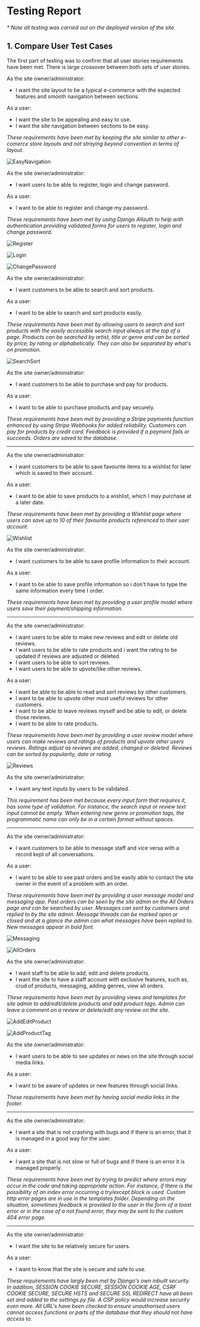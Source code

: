 # Testing Report

_* Note all testing was carried out on the deployed version of the site._

## 1. Compare User Test Cases

The first part of testing was to confirm that all user stories requirements have been met. There is large crossover between both sets of user stories.

As the site owner/administrator:

- I want the site layout to be a typical e-commerce with the expected features and smooth navigation between sections.

As a user:

- I want the site to be appealing and easy to use.
- I want the site navigation between sections to be easy.

_These requirements have been met by keeping the site similar to other e-comerce store layouts and not straying beyond convention in terms of layout._

![EasyNavigation][1]

[1]: ../documentation/images_for_readme/easy-nav.jpg "Easy Navigation"

As the site owner/administrator:

- I want users to be able to register, login and change password.

As a user:

- I want to be able to register and change my password.

_These requirements have been met by using Django Allauth to help with authentication providing validated forms for users to register, login and change password._

![Register][2]

[2]: ../documentation/images_for_readme/register.jpg "Register"

![Login][3]

[3]: ../documentation/images_for_readme/login.jpg "Login"

![ChangePassword][4]

[4]: ../documentation/images_for_readme/change-password.jpg "Change Password"

As the site owner/administrator:

- I want customers to be able to search and sort products.

As a user:

- I want to be able to search and sort products easily.

_These requirements have been met by allowing users to search and sort products with the easily accessible search input always at the top of a page. Products can be searched by artist, title or genre and can be sorted by price, by rating or alphabetically. They can also be separated by what's on promotion._

![SearchSort][5]

[5]: ../documentation/images_for_readme/search-sort.jpg "Search and Sort"

As the site owner/administrator:

- I want customers to be able to purchase and pay for products.

As a user:

- I want to be able to purchase products and pay securely.

_These requirements have been met by providing a Stripe payments function enhanced by using Stripe Webhooks for added reliability. Customers can pay for products by credit card. Feedback is provided if a payment fails or succeeds. Orders are saved to the database._

---

As the site owner/administrator:

- I want customers to be able to save favourite items to a wishlist for later which is saved to their account.

As a user:

- I want to be able to save products to a wishlist, which I may purchase at a later date.

_These requirements have been met by providing a Wishlist page where users can save up to 10 of their favourite products referenced to their user account._

![Wishlist][6]

[6]: ../documentation/images_for_readme/wishlist.jpg "Wishlist Page"

As the site owner/administrator:

- I want customers to be able to save profile information to their account.

As a user:

- I want to be able to save profile information so i don't have to type the same information every time I order.

_These requirements have been met by providing a user profile model where users save their payment/shipping information._

---

As the site owner/administrator:

- I want users to be able to make new reviews and edit or delete old reviews.
- I want users to be able to rate products and i want the rating to be updated if reviews are adjusted or deleted.
- I want users to be able to sort reviews.
- I want users to be able to upvote/like other reviews.

As a user:

- I want be able to be able to read and sort reviews by other customers.
- I want to be able to upvote other most useful reviews for other customers.
- I want to be able to leave reviews myself and be able to edit, or delete those reviews.
- I want to be able to rate products.

_These requirements have been met by providing a user review model where users can make reviews and ratings of products and upvote other users reviews. Ratings adjust as reviews are added, changed or deleted. Reviews can be sorted by popularity, date or rating._

![Reviews][6]

[6]: ../documentation/images_for_readme/review.jpg "Reviews Page"

As the site owner/administrator:

- I want any text inputs by users to be validated.

_This requirement has been met because every input form that requires it, has some type of validation. For instance, the search input or review text input cannot be empty. When entering new genre or promotion tags, the programmatic name can only be in a certain format without spaces._

---

As the site owner/administrator:

- I want customers to be able to message staff and vice versa with a record kept of all conversations.

As a user:

- I want to be able to see past orders and be easily able to contact the site owner in the event of a problem with an order.

_These requirements have been met by providing a user message model and messaging app. Past orders can be seen by the site admin on the All Orders page and can be searched by user. Messages can sent by customers and replied to by the site admin. Message threads can be marked open or closed and at a glance the admin can what messages have been replied to. New messages appear in bold font._

![Messaging][7]

[7]: ../documentation/images_for_readme/messaging.jpg "Messaging Page"

![AllOrders][8]

[8]: ../documentation/images_for_readme/all-orders.jpg "All Orders Page"

As the site owner/administrator:

- I want staff to be able to add, edit and delete products.
- I want the site to have a staff account with exclusive features, such as, crud of products, messaging, adding genres, view all orders.

_These requirements have been met by providing views and templates for site admin to add/edit/delete products and add product tags. Admin can leave a comment on a review or delete/edit any review on the site._

![AddEditProduct][9]

[9]: ../documentation/images_for_readme/edit-product.jpg "Add/Edit Product Page"

![AddProductTag][10]

[10]: ../documentation/images_for_readme/add-tags.jpg "Add Product Tag Page"

As the site owner/administrator:

- I want users to be able to see updates or news on the site through social media links.

As a user:

- I want to be aware of updates or new features through social links.

_These requirements have been met by having social media links in the footer._

---

As the site owner/administrator:

- I want a site that is not crashing with bugs and if there is an error, that it is managed in a good way for the user.

As a user:

- I want a site that is not slow or full of bugs and if there is an error it is managed properly.

_These requirements have been met by trying to predict where errors may occur in the code and taking appropriate action. For instance, if there is the possibility of an index error occurring a try/except block is used. Custom http error pages are in use in the templates folder. Depending on the situation, sometimes feedback is provided to the user in the form of a toast error or in the case of a not found error, they may be sent to the custom 404 error page._

---







As the site owner/administrator:

- I want the site to be relatively secure for users.

As a user:

- I want to know that the site is secure and safe to use.

_These requirements have largly been met by Django's own inbuilt security. In addition, SESSION COOKIE SECURE, SESSION COOKIE AGE, CSRF COOKIE SECURE, SECURE HSTS and SECURE SSL REDIRECT have all been set and added to the settings.py file. A CSP policy would increase security even more. All URL's have been checked to ensure unauthorised users cannot access functions or parts of the database that they should not have access to._

